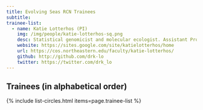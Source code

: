 ```yaml
---
title: Evolving Seas RCN Trainees
subtitle: 
trainee-list: 
  - name: Katie Lotterhos (PI)
    img: /img/people/katie-lotterhos-sq.png
    desc: Statistical genomicist and molecular ecologist. Assistant Professor at Northeastern University's Department of Marine and Environmental Sciences.
    website: https://sites.google.com/site/katielotterhos/home
    url: https://cos.northeastern.edu/faculty/katie-lotterhos/
    github: http://github.com/drk-lo
    twitter: https://twitter.com/drk_lo
---
```


## Trainees (in alphabetical order)

{% include list-circles.html items=page.trainee-list %}
